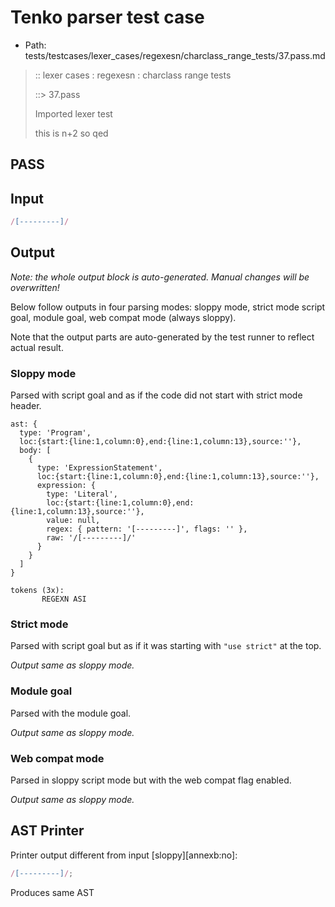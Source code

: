 # Tenko parser test case

- Path: tests/testcases/lexer_cases/regexesn/charclass_range_tests/37.pass.md

> :: lexer cases : regexesn : charclass range tests
>
> ::> 37.pass
>
> Imported lexer test
>
> this is n+2 so qed

## PASS

## Input

`````js
/[---------]/
`````

## Output

_Note: the whole output block is auto-generated. Manual changes will be overwritten!_

Below follow outputs in four parsing modes: sloppy mode, strict mode script goal, module goal, web compat mode (always sloppy).

Note that the output parts are auto-generated by the test runner to reflect actual result.

### Sloppy mode

Parsed with script goal and as if the code did not start with strict mode header.

`````
ast: {
  type: 'Program',
  loc:{start:{line:1,column:0},end:{line:1,column:13},source:''},
  body: [
    {
      type: 'ExpressionStatement',
      loc:{start:{line:1,column:0},end:{line:1,column:13},source:''},
      expression: {
        type: 'Literal',
        loc:{start:{line:1,column:0},end:{line:1,column:13},source:''},
        value: null,
        regex: { pattern: '[---------]', flags: '' },
        raw: '/[---------]/'
      }
    }
  ]
}

tokens (3x):
       REGEXN ASI
`````

### Strict mode

Parsed with script goal but as if it was starting with `"use strict"` at the top.

_Output same as sloppy mode._

### Module goal

Parsed with the module goal.

_Output same as sloppy mode._

### Web compat mode

Parsed in sloppy script mode but with the web compat flag enabled.

_Output same as sloppy mode._

## AST Printer

Printer output different from input [sloppy][annexb:no]:

````js
/[---------]/;
````

Produces same AST
